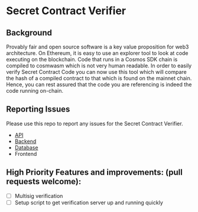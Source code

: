 # Secret Contract Verifier

## Background

Provably fair and open source software is a key value proposition for web3 architecture. On Ethereum, it is easy to use an explorer tool to look at code executing on the blockchain. Code that runs in a Cosmos SDK chain is compiled to cosmwasm which is not very human readable. In order to easily verify Secret Contract Code you can now use this tool which will compare the hash of a compiled contract to that which is found on the mainnet chain. Hence, you can rest assured that the code you are referencing is indeed the code running on-chain.

## Reporting Issues

Please use this repo to report any issues for the Secret Contract Verifier.

- [API](https://github.com/digiline-io/secret-contract-verifier-api)
- [Backend](https://github.com/digiline-io/secret-network-contract-verifier-backend)
- [Database](https://github.com/digiline-io/secret-network-contract-verifier-database)
- Frontend

## High Priority Features and improvements: (pull requests welcome):

- [ ] Multisig verification
- [ ] Setup script to get verification server up and running quickly

